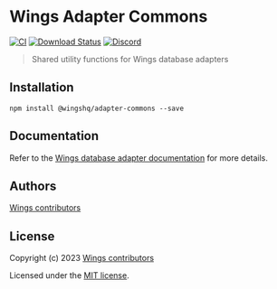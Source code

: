 # Wings Adapter Commons

[![CI](https://github.com/wingshq/wings/workflows/Node.js%20CI/badge.svg)](https://github.com/wingshq/wings/actions?query=workflow%3A%22Node.js+CI%22)
[![Download Status](https://img.shields.io/npm/dm/@wingshq/adapter-commons.svg?style=flat-square)](https://www.npmjs.com/package/@wingshq/adapter-commons)
[![Discord](https://badgen.net/badge/icon/discord?icon=discord&label)](https://discord.gg/qa8kez8QBx)

> Shared utility functions for Wings database adapters

## Installation

```
npm install @wingshq/adapter-commons --save
```

## Documentation

Refer to the [Wings database adapter documentation](https://wings.codes/adapters/common-api.html) for more details.

## Authors

[Wings contributors](https://github.com/wingshq/wings/graphs/contributors)

## License

Copyright (c) 2023 [Wings contributors](https://github.com/wingshq/wings/graphs/contributors)

Licensed under the [MIT license](LICENSE).
